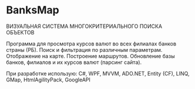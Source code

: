 # BanksMap

ВИЗУАЛЬНАЯ СИСТЕМА МНОГОКРИТЕРИАЛЬНОГО ПОИСКА ОБЪЕКТОВ

Программа для просмотра курсов валют во всех филиалах банков страны (РБ).
Поиск и фильтрация по различным параметрам. Отображение на карте. Построение маршрутов. 
Обновление базы банков, филиалов и их курсов валют (парсинг сайта).

При разработке использую:
C#, WPF, MVVM, ADO.NET, Entity (CF), LINQ, GMap, HtmlAgilityPack, GoogleAPI
